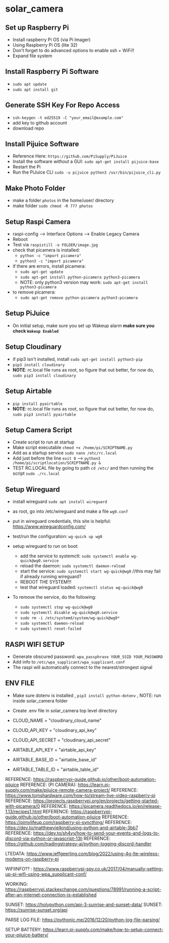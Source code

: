 # solar_camera

## Set up Raspberry Pi
* Install raspberry Pi OS (via Pi Imager)
* Using Raspberry Pi OS (lite 32)
* Don't forget to do advanced options to enable ssh + WiFi!!
* Expand file system

## Install Raspberry Pi Software
* `sudo apt update`
* `sudo apt install git`

## Generate SSH Key For Repo Access

* `ssh-keygen -t ed25519 -C "your_email@example.com"`
* add key to github account
* download repo

## Install Pijuice Software

* Reference Here: `https://github.com/PiSupply/PiJuice`
* Install the software *without* a GUI: `sudo apt-get install pijuice-base`
* Restart the Pi
* Run the PiJuice CLI `sudo -u pijuice python3 /usr/bin/pijuice_cli.py`

## Make Photo Folder
* make a folder `photos` in the home/user/ directory
* make folder `sudo chmod -R 777 photos`

## Setup Raspi Camera

* raspi-config --> Interface Options --> Enable Legacy Camera
* Reboot
* Test via `raspistill -o FOLDER/image.jpg`
* check that picamera is installed:
    - `python -c "import picamera"`
    - `python3 -c "import picamera"`
* if there are errors, install picamera:
    - `sudo apt-get update`
    - `sudo apt-get install python-picamera python3-picamera`
    - NOTE: only python3 version may work: `sudo apt-get install python3-picamera`
* to remove picamera:
    - `sudo apt-get remove python-picamera python3-picamera`

## Setup PiJuice
* On initial setup, make sure you set up Wakeup alarm **make sure you check `Wakeup Enabled`**

## Setup Cloudinary

* if pip3 isn't installed, install `sudo apt-get install python3-pip`
* `pip3 install cloudinary`
* **NOTE**: rc.local file runs as root, so figure that out better, for now do, `sudo pip3 install cloudinary`

## Setup Airtable

* `pip install pyairtable`
* **NOTE**: rc.local file runs as root, so figure that out better, for now do, `sudo pip3 install pyairtable`

## Setup Camera Script
* Create script to run at startup
* Make script executable `chmod +x /home/pi/SCRIPTNAME.py`
* Add as a startup service `sudo nano /etc/rc.local`
* Add just before the line `exit 0` --> `python3 /home/pi/scriptlocation/SCRIPTNAME.py &`
* TEST RC.LOCAL file by going to path `cd /etc/` and then running the script `sudo ./rc.local`


## Setup Wireguard
* install wireguard `sudo apt install wireguard`
* as root, go into /etc/wireguard and make a file `wg0.conf`
* put in wireguard credentials, this site is helpful: https://www.wireguardconfig.com/
* test/run the configuration: `wg-quick up wg0`
* setup wireguard to run on boot:
    * add the service to systemctl: `sudo systemctl enable wg-quick@wg0.service`
    * reload the daemon: `sudo systemctl daemon-reload`
    * start the service: `sudo systemctl start wg-quick@wg0` //this may fail if already running wireguard?
    * REBOOT THE SYSTEM!!! 
    * test that wireguard loaded: `systemctl status wg-quick@wg0`


* To remove the service, do the following: 
    * `sudo systemctl stop wg-quick@wg0`
    * `sudo systemctl disable wg-quick@wg0.service`
    * `sudo rm -i /etc/systemd/system/wg-quick@wg0*`
    * `sudo systemctl daemon-reload`
    * `sudo systemctl reset-failed`
 
## RASPI WIFI SETUP
* Generate obscured password: `wpa_passphrase YOUR_SSID YOUR_PASSWORD`
* Add info to `/etc/wpa_supplicant/wpa_supplicant.conf`
* The raspi will automatically connect to the nearest/strongest signal

## ENV FILE

* Make sure dotenv is installed , `pip3 install python-dotenv` , NOTE: run inside solar_camera folder
* Create .env file in solar_camera top level directory

* CLOUD_NAME = "cloudinary_cloud_name" 
* CLOUD_API_KEY = "cloudinary_api_key" 
* CLOUD_API_SECRET = "cloudinary_api_secret"
* AIRTABLE_API_KEY = "airtable_api_key"
* AIRTABLE_BASE_ID = "airtable_base_id"
* AIRTABLE_TABLE_ID = "airtable_table_id"








REFERENCE: https://raspberrypi-guide.github.io/other/boot-automation-pijuice
REFERENCE: (PI CAMERA): https://learn.pi-supply.com/make/pijuice-remote-camera-project/
REFERENCE: https://www.tomshardware.com/how-to/stream-live-video-raspberry-pi
REFERENCE: https://projects.raspberrypi.org/en/projects/getting-started-with-picamera/0
REFERENCE: https://picamera.readthedocs.io/en/release-1.13/recipes1.html
REFERENCE: https://raspberrypi-guide.github.io/other/boot-automation-pijuice
REFERENCE: https://pimylifeup.com/raspberry-pi-syncthing/
REFERENCE: https://dev.to/matthewvielkind/using-python-and-airtable-3bb7
REFERENCE: https://dev.to/sh4yy/how-to-send-your-events-and-logs-to-discord-via-python-or-javascript-13li
REFERENCE: https://github.com/tradingstrategy-ai/python-logging-discord-handler

LTEDATA: https://www.jeffgeerling.com/blog/2022/using-4g-lte-wireless-modems-on-raspberry-pi

WIFIINFO?? : https://www.raspberrypi-spy.co.uk/2017/04/manually-setting-up-pi-wifi-using-wpa_supplicant-conf/

WORKING: https://raspberrypi.stackexchange.com/questions/78991/running-a-script-after-an-internet-connection-is-established


SUNSET: https://holypython.com/api-3-sunrise-and-sunset-data/
SUNSET: https://sunrise-sunset.org/api

PARSE LOG FILE: https://pythonic.me/2016/12/20/python-log-file-parsing/

SETUP BATTERY: https://learn.pi-supply.com/make/how-to-setup-connect-your-pijuice-battery/




